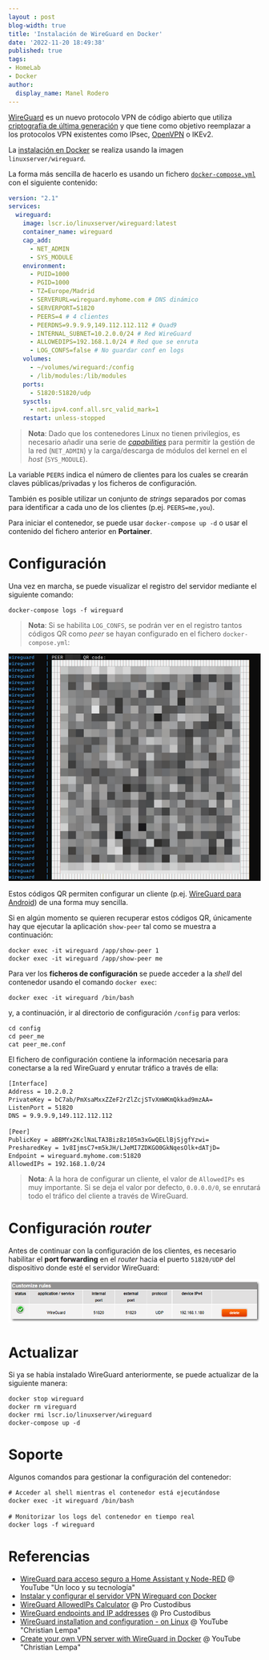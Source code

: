 ```yaml
---
layout : post
blog-width: true
title: 'Instalación de WireGuard en Docker'
date: '2022-11-20 18:49:38'
published: true
tags:
- HomeLab
- Docker
author:
  display_name: Manel Rodero
---
```


[WireGuard](https://www.wireguard.com/) es un nuevo protocolo VPN de código abierto que utiliza [criptografía de última generación](https://www.wireguard.com/protocol/) y que tiene como objetivo reemplazar a los protocolos VPN existentes como IPsec, [OpenVPN](https://openvpn.net/community/) o IKEv2.

La [instalación en Docker](https://hub.docker.com/r/linuxserver/wireguard) se realiza usando la imagen `linuxserver/wireguard`.

La forma más sencilla de hacerlo es usando un fichero [`docker-compose.yml`](https://github.com/linuxserver/docker-wireguard) con el siguiente contenido:

```yaml
version: "2.1"
services:
  wireguard:
    image: lscr.io/linuxserver/wireguard:latest
    container_name: wireguard
    cap_add:
      - NET_ADMIN
      - SYS_MODULE
    environment:
      - PUID=1000
      - PGID=1000
      - TZ=Europe/Madrid
      - SERVERURL=wireguard.myhome.com # DNS dinámico
      - SERVERPORT=51820
      - PEERS=4 # 4 clientes
      - PEERDNS=9.9.9.9,149.112.112.112 # Quad9
      - INTERNAL_SUBNET=10.2.0.0/24 # Red WireGuard
      - ALLOWEDIPS=192.168.1.0/24 # Red que se enruta
      - LOG_CONFS=false # No guardar conf en logs
    volumes:
      - ~/volumes/wireguard:/config
      - /lib/modules:/lib/modules
    ports:
      - 51820:51820/udp
    sysctls:
      - net.ipv4.conf.all.src_valid_mark=1
    restart: unless-stopped
```

> **Nota**: Dado que los contenedores Linux no tienen privilegios, es necesario añadir una serie de [_capabilities_](https://docs.docker.com/engine/reference/run/#runtime-privilege-and-linux-capabilities) para permitir la gestión de la red (`NET_ADMIN`) y la carga/descarga de módulos del kernel en el _host_ (`SYS_MODULE`).

La variable `PEERS` indica el número de clientes para los cuales se crearán claves públicas/privadas y los ficheros de configuración.

También es posible utilizar un conjunto de _strings_ separados por comas para identificar a cada uno de los clientes (p.ej. `PEERS=me,you`).

Para iniciar el contenedor, se puede usar `docker-compose up -d` o usar el contenido del fichero anterior en **Portainer**.

# Configuración

Una vez en marcha, se puede visualizar el registro del servidor mediante el siguiente comando:

```
docker-compose logs -f wireguard
```

> **Nota**: Si se habilita `LOG_CONFS`, se podrán ver en el registro tantos códigos QR como _peer_ se hayan configurado en el fichero `docker-compose.yml`:

![QR de WireGuard][1]

Estos códigos QR permiten configurar un cliente (p.ej. [WireGuard para Android](https://play.google.com/store/apps/details?id=com.wireguard.android)) de una forma muy sencilla.

Si en algún momento se quieren recuperar estos códigos QR, únicamente hay que ejecutar la aplicación `show-peer` tal como se muestra a continuación:

```
docker exec -it wireguard /app/show-peer 1
docker exec -it wireguard /app/show-peer me
```

Para ver los **ficheros de configuración** se puede acceder a la _shell_ del contenedor usando el comando `docker exec`:

```
docker exec -it wireguard /bin/bash
```

y, a continuación, ir al directorio de configuración `/config` para verlos:

```
cd config
cd peer_me
cat peer_me.conf
```

El fichero de configuración contiene la información necesaria para conectarse a la red WireGuard y enrutar tráfico a través de ella:

```
[Interface]
Address = 10.2.0.2
PrivateKey = bC7ab/PmXsaMxxZZeF2rZlZcjSTvXmWKmQkkad9mzAA=
ListenPort = 51820
DNS = 9.9.9.9,149.112.112.112

[Peer]
PublicKey = aBBMYx2KclNaLTA3Biz8z105m3xGwQELlBjSjgfYzwi=
PresharedKey = 1v8IjmsC7+m5kJH/LJeMI7ZDKGO0GkNqesOlk+dATjD=
Endpoint = wireguard.myhome.com:51820
AllowedIPs = 192.168.1.0/24
```

> **Nota**: A la hora de configurar un cliente, el valor de `AllowedIPs` es muy importante. Si se deja el valor por defecto, `0.0.0.0/0`, se enrutará todo el tráfico del cliente a través de WireGuard.

# Configuración _router_

Antes de continuar con la configuración de los clientes, es necesario habilitar el **port forwarding** en el _router_ hacia el puerto `51820/UDP` del dispositivo donde esté el servidor WireGuard:

![Port Forwarding][2]

# Actualizar

Si ya se había instalado WireGuard anteriormente, se puede actualizar de la siguiente manera:

```
docker stop wireguard
docker rm vireguard
docker rmi lscr.io/linuxserver/wireguard
docker-compose up -d
```

# Soporte

Algunos comandos para gestionar la configuración del contenedor:

```
# Acceder al shell mientras el contenedor está ejecutándose
docker exec -it wireguard /bin/bash

# Monitorizar los logs del contenedor en tiempo real
docker logs -f wireguard
```

# Referencias

* [WireGuard para acceso seguro a Home Assistant y Node-RED](https://youtu.be/BoJ3wUZ4PJw) @ YouTube "Un loco y su tecnología"
* [Instalar y configurar el servidor VPN Wireguard con Docker](https://geekland.eu/instalar-y-configurar-el-servidor-vpn-wireguard-con-docker/)
* [WireGuard AllowedIPs Calculator](https://www.procustodibus.com/blog/2021/03/wireguard-allowedips-calculator/)  @ Pro Custodibus
* [WireGuard endpoints and IP addresses](https://www.procustodibus.com/blog/2021/01/wireguard-endpoints-and-ip-addresses/) @ Pro Custodibus
* [WireGuard installation and configuration - on Linux](https://www.youtube.com/watch?v=bVKNSf1p1d0) @ YouTube "Christian Lempa"
* [Create your own VPN server with WireGuard in Docker](https://www.youtube.com/watch?v=GZRTnP4lyuo) @ YouTube "Christian Lempa"

[1]: /assets/img/blog/2022-11-20_image_1.png "QR de WireGuard"
[2]: /assets/img/blog/2022-11-20_image_2.png "Port Forwarding"